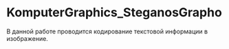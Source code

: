 # KomputerGraphics_SteganosGrapho

В данной работе проводится кодирование текстовой информации в изображение.
